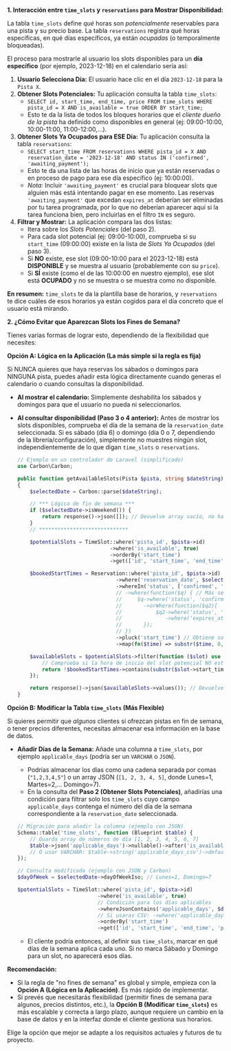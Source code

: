 **1. Interacción entre `time_slots` y `reservations` para Mostrar Disponibilidad:**

La tabla `time_slots` define *qué* horas son *potencialmente* reservables para una pista y su precio base. La tabla `reservations` registra qué horas específicas, en qué días específicos, ya están *ocupadas* (o temporalmente bloqueadas).

El proceso para mostrarle al usuario los slots disponibles para un **día específico** (por ejemplo, 2023-12-18) en el calendario sería así:

1.  **Usuario Selecciona Día:** El usuario hace clic en el día `2023-12-18` para la `Pista X`.
2.  **Obtener Slots Potenciales:** Tu aplicación consulta la tabla `time_slots`:
    *   `SELECT id, start_time, end_time, price FROM time_slots WHERE pista_id = X AND is_available = true ORDER BY start_time;`
    *   Esto te da la lista de todos los bloques horarios que el *cliente dueño de la pista* ha definido como disponibles en general (ej: 09:00-10:00, 10:00-11:00, 11:00-12:00,...).
3.  **Obtener Slots Ya Ocupados para ESE Día:** Tu aplicación consulta la tabla `reservations`:
    *   `SELECT start_time FROM reservations WHERE pista_id = X AND reservation_date = '2023-12-18' AND status IN ('confirmed', 'awaiting_payment');`
    *   Esto te da una lista de las horas de inicio que ya están reservadas o en proceso de pago para ese día específico (ej: 10:00:00).
    *   *Nota:* Incluir `'awaiting_payment'` es crucial para bloquear slots que alguien más está intentando pagar en ese momento. Las reservas `'awaiting_payment'` que excedan `expires_at` deberían ser eliminadas por tu tarea programada, por lo que no deberían aparecer aquí si la tarea funciona bien, pero incluirlas en el filtro `IN` es seguro.
4.  **Filtrar y Mostrar:** La aplicación compara las dos listas:
    *   Itera sobre los *Slots Potenciales* (del paso 2).
    *   Para cada slot potencial (ej: 09:00-10:00), comprueba si su `start_time` (09:00:00) existe en la lista de *Slots Ya Ocupados* (del paso 3).
    *   Si **NO** existe, ese slot (09:00-10:00 para el 2023-12-18) está **DISPONIBLE** y se muestra al usuario (probablemente con su `price`).
    *   Si **SÍ** existe (como el de las 10:00:00 en nuestro ejemplo), ese slot está **OCUPADO** y no se muestra o se muestra como no disponible.

**En resumen:** `time_slots` te da la plantilla base de horarios, y `reservations` te dice cuáles de esos horarios ya están cogidos para el día concreto que el usuario está mirando.

**2. ¿Cómo Evitar que Aparezcan Slots los Fines de Semana?**

Tienes varias formas de lograr esto, dependiendo de la flexibilidad que necesites:

**Opción A: Lógica en la Aplicación (La más simple si la regla es fija)**

Si NUNCA quieres que haya reservas los sábados o domingos para NINGUNA pista, puedes añadir esta lógica directamente cuando generas el calendario o cuando consultas la disponibilidad.

*   **Al mostrar el calendario:** Simplemente deshabilita los sábados y domingos para que el usuario no pueda ni seleccionarlos.
*   **Al consultar disponibilidad (Paso 3 o 4 anterior):** Antes de mostrar los slots disponibles, comprueba el día de la semana de la `reservation_date` seleccionada. Si es sábado (día 6) o domingo (día 0 o 7, dependiendo de la librería/configuración), simplemente no muestres ningún slot, independientemente de lo que digan `time_slots` o `reservations`.

    ```php
    // Ejemplo en un controlador de Laravel (simplificado)
    use Carbon\Carbon;

    public function getAvailableSlots(Pista $pista, string $dateString)
    {
        $selectedDate = Carbon::parse($dateString);

        // *** Lógica de fin de semana ***
        if ($selectedDate->isWeekend()) {
            return response()->json([]); // Devuelve array vacío, no hay slots disponibles
        }
        // *****************************

        $potentialSlots = TimeSlot::where('pista_id', $pista->id)
                                  ->where('is_available', true)
                                  ->orderBy('start_time')
                                  ->get(['id', 'start_time', 'end_time', 'price']);

        $bookedStartTimes = Reservation::where('pista_id', $pista->id)
                                    ->where('reservation_date', $selectedDate->toDateString())
                                    ->whereIn('status', ['confirmed', 'awaiting_payment'])
                                    // ->where(function($q) { // Más seguro con expires_at
                                    //     $q->where('status', 'confirmed')
                                    //       ->orWhere(function($q2){
                                    //           $q2->where('status', 'awaiting_payment')
                                    //              ->where('expires_at', '>', now());
                                    //       });
                                    // })
                                    ->pluck('start_time') // Obtiene solo las horas de inicio
                                    ->map(fn($time) => substr($time, 0, 8)); // Asegura formato HH:MM:SS

        $availableSlots = $potentialSlots->filter(function ($slot) use ($bookedStartTimes) {
            // Comprueba si la hora de inicio del slot potencial NO está en las horas reservadas
            return !$bookedStartTimes->contains(substr($slot->start_time, 0, 8));
        });

        return response()->json($availableSlots->values()); // Devuelve los slots filtrados
    }
    ```

**Opción B: Modificar la Tabla `time_slots` (Más Flexible)**

Si quieres permitir que *algunos* clientes sí ofrezcan pistas en fin de semana, o tener precios diferentes, necesitas almacenar esa información en la base de datos.

*   **Añadir Días de la Semana:** Añade una columna a `time_slots`, por ejemplo `applicable_days` (podría ser un `VARCHAR` o `JSON`).
    *   Podrías almacenar los días como una cadena separada por comas (`"1,2,3,4,5"`) o un array JSON (`[1, 2, 3, 4, 5]`, donde Lunes=1, Martes=2,... Domingo=7).
    *   En la consulta del **Paso 2 (Obtener Slots Potenciales)**, añadirías una condición para filtrar solo los `time_slots` cuyo campo `applicable_days` contenga el número del día de la semana correspondiente a la `reservation_date` seleccionada.

    ```php
    // Migración para añadir la columna (ejemplo con JSON)
    Schema::table('time_slots', function (Blueprint $table) {
        // Guarda array de números de día [1, 2, 3, 4, 5, 6, 7]
        $table->json('applicable_days')->nullable()->after('is_available');
        // O usar VARCHAR: $table->string('applicable_days_csv')->default('1,2,3,4,5')->after('is_available');
    });

    // Consulta modificada (ejemplo con JSON y Carbon)
    $dayOfWeek = $selectedDate->dayOfWeekIso; // Lunes=1, Domingo=7

    $potentialSlots = TimeSlot::where('pista_id', $pista->id)
                              ->where('is_available', true)
                              // Condición para los días aplicables
                              ->whereJsonContains('applicable_days', $dayOfWeek)
                              // Si usaras CSV: ->where('applicable_days_csv', 'like', '%'.$dayOfWeek.'%') // ¡Ojo! menos eficiente y propenso a errores ('1' coincide con '10') - Mejor usar find_in_set si es MySQL o lógica más robusta
                              ->orderBy('start_time')
                              ->get(['id', 'start_time', 'end_time', 'price']);
    ```
    *   El cliente podría entonces, al definir sus `time_slots`, marcar en qué días de la semana aplica cada uno. Si no marca Sábado y Domingo para un slot, no aparecerá esos días.

**Recomendación:**

*   Si la regla de "no fines de semana" es global y simple, empieza con la **Opción A (Lógica en la Aplicación)**. Es más rápido de implementar.
*   Si prevés que necesitarás flexibilidad (permitir fines de semana para algunos, precios distintos, etc.), la **Opción B (Modificar `time_slots`)** es más escalable y correcta a largo plazo, aunque requiere un cambio en la base de datos y en la interfaz donde el cliente gestiona sus horarios.

Elige la opción que mejor se adapte a los requisitos actuales y futuros de tu proyecto.